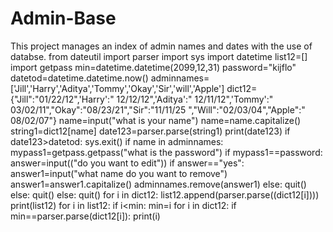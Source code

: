 # Admin-Base
This project manages an index of admin names and dates with the use of databse.
from dateutil import parser
import sys
import datetime
list12=[]
import getpass
min=datetime.datetime(2099,12,31)
password="kijflo"
datetod=datetime.datetime.now()
adminnames=['Jill','Harry','Aditya','Tommy','Okay','Sir','will','Apple']
dict12={"Jill":"01/22/12",'Harry':" 12/12/12",'Aditya':" 12/11/12",'Tommy':" 03/02/11","Okay":"08/23/21","Sir":"11/11/25 ","Will":"02/03/04","Apple":" 08/02/07"}
name=input("what is your name")
name=name.capitalize()
string1=dict12[name]
date123=parser.parse(string1)
print(date123)
if date123>datetod:
  sys.exit()
if name in adminnames:
  mypass1=getpass.getpass("what is the password")
  if mypass1==password:
    answer=input(("do you want to edit"))
    if answer=="yes":
      answer1=input("what name do you want to remove")
      answer1=answer1.capitalize()
      adminnames.remove(answer1)
    else:
      quit()
  else:
    quit()
else:
  quit()
for i in dict12:
 list12.append(parser.parse((dict12[i])))
print(list12)
for i in list12:
  if i<min:
    min=i
for i in dict12:
  if min==parser.parse(dict12[i]):
    print(i)
